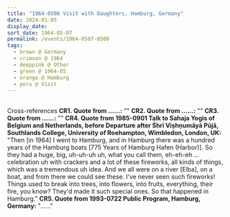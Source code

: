 ```yaml
---
title: "1964-0500 Visit with Daughters, Hamburg, Germany"
date: 2024-01-05
display_date: 
sort_date: 1964-05-07
permalink: /events/1964-0507-0500
tags:
  - brown @ Germany
  - crimson @ 1964
  - deeppink @ Other
  - green @ 1964-05
  - orange @ Hamburg
  - peru @ Visit
---
```


<br>

<wave-list>
  <list-title color="DarkSeaGreen" width="80">Cross-references</list-title>
  <list-item color="BlanchedAlmond" width="250"><b>CR1. Quote from ......:</b> ""</list-item>
  <list-item color="Lavender" width="250"><b>CR2. Quote from ......:</b> ""</list-item>   
  <list-item color="BlanchedAlmond" width="250"><b>CR3. Quote from ......:</b> ""</list-item>   
  <list-item color="Lavender" width="250"><b>CR4. Quote from 1985-0901 Talk to Sahaja Yogis of Belgium and Netherlands, before Departure after Śhrī Viṣhṇumāyā Pūjā, Southlands College, University of Roehampton, Wimbledon, London, UK:</b> "Then [in 1964] I went to Hamburg, and in Hamburg there was a hundred years of the Hamburg boats [775 Years of Hamburg Hafen (Harbor)]. So they had a huge, big, uh-uh-uh uh, what you call them, eh-eh-eh ... celebration uh with crackers and a lot of these fireworks, all kinds of things, which was a tremendous uh idea. And we all were on a river [Elba], on a boat, and from there we could see these. I've never seen such fireworks! Things used to break into trees, into flowers, into fruits, everything, their fire, you know? They'd made it such special ones. So that happened in Hamburg."</list-item>
  <list-item color="BlanchedAlmond" width="250"><b>CR5. Quote from 1993-0722 Public Program, Hamburg, Germany:</b> "......"</list-item>   
</wave-list>